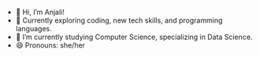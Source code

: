 - 👋 Hi, I’m Anjali!
- 👀 Currently exploring coding, new tech skills, and programming languages.
- 🌱 I’m currently studying Computer Science, specializing in Data Science.
- 😄 Pronouns: she/her

<!---
Anjali875/Anjali875 is a ✨ special ✨ repository because its `README.md` (this file) appears on your GitHub profile.
You can click the Preview link to take a look at your changes.
--->
